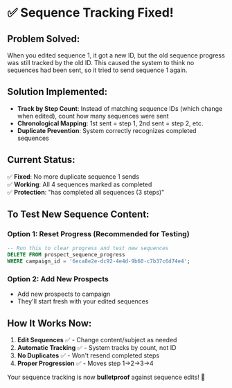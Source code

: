 # ✅ Sequence Tracking Fixed!

## Problem Solved:
When you edited sequence 1, it got a new ID, but the old sequence progress was still tracked by the old ID. This caused the system to think no sequences had been sent, so it tried to send sequence 1 again.

## Solution Implemented:
- **Track by Step Count**: Instead of matching sequence IDs (which change when edited), count how many sequences were sent
- **Chronological Mapping**: 1st sent = step 1, 2nd sent = step 2, etc.
- **Duplicate Prevention**: System correctly recognizes completed sequences

## Current Status:
✅ **Fixed**: No more duplicate sequence 1 sends  
✅ **Working**: All 4 sequences marked as completed  
✅ **Protection**: "has completed all sequences (3 steps)"

## To Test New Sequence Content:

### Option 1: Reset Progress (Recommended for Testing)
```sql
-- Run this to clear progress and test new sequences
DELETE FROM prospect_sequence_progress 
WHERE campaign_id = '6eca8e2e-dc92-4e4d-9b60-c7b37c6d74e4';
```

### Option 2: Add New Prospects
- Add new prospects to campaign
- They'll start fresh with your edited sequences

## How It Works Now:
1. **Edit Sequences** ✅ - Change content/subject as needed
2. **Automatic Tracking** ✅ - System tracks by count, not ID
3. **No Duplicates** ✅ - Won't resend completed steps
4. **Proper Progression** ✅ - Moves step 1→2→3→4

Your sequence tracking is now **bulletproof** against sequence edits! 🎉